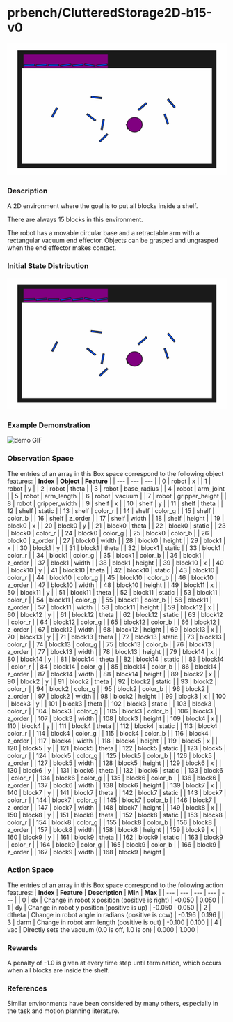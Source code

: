 # prbench/ClutteredStorage2D-b15-v0
![random action GIF](assets/random_action_gifs/ClutteredStorage2D-b15.gif)

### Description
A 2D environment where the goal is to put all blocks inside a shelf.

There are always 15 blocks in this environment.

The robot has a movable circular base and a retractable arm with a rectangular vacuum end effector. Objects can be grasped and ungrasped when the end effector makes contact.

### Initial State Distribution
![initial state GIF](assets/initial_state_gifs/ClutteredStorage2D-b15.gif)

### Example Demonstration
![demo GIF](assets/demo_gifs/ClutteredStorage2D-b15.gif)

### Observation Space
The entries of an array in this Box space correspond to the following object features:
| **Index** | **Object** | **Feature** |
| --- | --- | --- |
| 0 | robot | x |
| 1 | robot | y |
| 2 | robot | theta |
| 3 | robot | base_radius |
| 4 | robot | arm_joint |
| 5 | robot | arm_length |
| 6 | robot | vacuum |
| 7 | robot | gripper_height |
| 8 | robot | gripper_width |
| 9 | shelf | x |
| 10 | shelf | y |
| 11 | shelf | theta |
| 12 | shelf | static |
| 13 | shelf | color_r |
| 14 | shelf | color_g |
| 15 | shelf | color_b |
| 16 | shelf | z_order |
| 17 | shelf | width |
| 18 | shelf | height |
| 19 | block0 | x |
| 20 | block0 | y |
| 21 | block0 | theta |
| 22 | block0 | static |
| 23 | block0 | color_r |
| 24 | block0 | color_g |
| 25 | block0 | color_b |
| 26 | block0 | z_order |
| 27 | block0 | width |
| 28 | block0 | height |
| 29 | block1 | x |
| 30 | block1 | y |
| 31 | block1 | theta |
| 32 | block1 | static |
| 33 | block1 | color_r |
| 34 | block1 | color_g |
| 35 | block1 | color_b |
| 36 | block1 | z_order |
| 37 | block1 | width |
| 38 | block1 | height |
| 39 | block10 | x |
| 40 | block10 | y |
| 41 | block10 | theta |
| 42 | block10 | static |
| 43 | block10 | color_r |
| 44 | block10 | color_g |
| 45 | block10 | color_b |
| 46 | block10 | z_order |
| 47 | block10 | width |
| 48 | block10 | height |
| 49 | block11 | x |
| 50 | block11 | y |
| 51 | block11 | theta |
| 52 | block11 | static |
| 53 | block11 | color_r |
| 54 | block11 | color_g |
| 55 | block11 | color_b |
| 56 | block11 | z_order |
| 57 | block11 | width |
| 58 | block11 | height |
| 59 | block12 | x |
| 60 | block12 | y |
| 61 | block12 | theta |
| 62 | block12 | static |
| 63 | block12 | color_r |
| 64 | block12 | color_g |
| 65 | block12 | color_b |
| 66 | block12 | z_order |
| 67 | block12 | width |
| 68 | block12 | height |
| 69 | block13 | x |
| 70 | block13 | y |
| 71 | block13 | theta |
| 72 | block13 | static |
| 73 | block13 | color_r |
| 74 | block13 | color_g |
| 75 | block13 | color_b |
| 76 | block13 | z_order |
| 77 | block13 | width |
| 78 | block13 | height |
| 79 | block14 | x |
| 80 | block14 | y |
| 81 | block14 | theta |
| 82 | block14 | static |
| 83 | block14 | color_r |
| 84 | block14 | color_g |
| 85 | block14 | color_b |
| 86 | block14 | z_order |
| 87 | block14 | width |
| 88 | block14 | height |
| 89 | block2 | x |
| 90 | block2 | y |
| 91 | block2 | theta |
| 92 | block2 | static |
| 93 | block2 | color_r |
| 94 | block2 | color_g |
| 95 | block2 | color_b |
| 96 | block2 | z_order |
| 97 | block2 | width |
| 98 | block2 | height |
| 99 | block3 | x |
| 100 | block3 | y |
| 101 | block3 | theta |
| 102 | block3 | static |
| 103 | block3 | color_r |
| 104 | block3 | color_g |
| 105 | block3 | color_b |
| 106 | block3 | z_order |
| 107 | block3 | width |
| 108 | block3 | height |
| 109 | block4 | x |
| 110 | block4 | y |
| 111 | block4 | theta |
| 112 | block4 | static |
| 113 | block4 | color_r |
| 114 | block4 | color_g |
| 115 | block4 | color_b |
| 116 | block4 | z_order |
| 117 | block4 | width |
| 118 | block4 | height |
| 119 | block5 | x |
| 120 | block5 | y |
| 121 | block5 | theta |
| 122 | block5 | static |
| 123 | block5 | color_r |
| 124 | block5 | color_g |
| 125 | block5 | color_b |
| 126 | block5 | z_order |
| 127 | block5 | width |
| 128 | block5 | height |
| 129 | block6 | x |
| 130 | block6 | y |
| 131 | block6 | theta |
| 132 | block6 | static |
| 133 | block6 | color_r |
| 134 | block6 | color_g |
| 135 | block6 | color_b |
| 136 | block6 | z_order |
| 137 | block6 | width |
| 138 | block6 | height |
| 139 | block7 | x |
| 140 | block7 | y |
| 141 | block7 | theta |
| 142 | block7 | static |
| 143 | block7 | color_r |
| 144 | block7 | color_g |
| 145 | block7 | color_b |
| 146 | block7 | z_order |
| 147 | block7 | width |
| 148 | block7 | height |
| 149 | block8 | x |
| 150 | block8 | y |
| 151 | block8 | theta |
| 152 | block8 | static |
| 153 | block8 | color_r |
| 154 | block8 | color_g |
| 155 | block8 | color_b |
| 156 | block8 | z_order |
| 157 | block8 | width |
| 158 | block8 | height |
| 159 | block9 | x |
| 160 | block9 | y |
| 161 | block9 | theta |
| 162 | block9 | static |
| 163 | block9 | color_r |
| 164 | block9 | color_g |
| 165 | block9 | color_b |
| 166 | block9 | z_order |
| 167 | block9 | width |
| 168 | block9 | height |


### Action Space
The entries of an array in this Box space correspond to the following action features:
| **Index** | **Feature** | **Description** | **Min** | **Max** |
| --- | --- | --- | --- | --- |
| 0 | dx | Change in robot x position (positive is right) | -0.050 | 0.050 |
| 1 | dy | Change in robot y position (positive is up) | -0.050 | 0.050 |
| 2 | dtheta | Change in robot angle in radians (positive is ccw) | -0.196 | 0.196 |
| 3 | darm | Change in robot arm length (positive is out) | -0.100 | 0.100 |
| 4 | vac | Directly sets the vacuum (0.0 is off, 1.0 is on) | 0.000 | 1.000 |


### Rewards
A penalty of -1.0 is given at every time step until termination, which occurs when all blocks are inside the shelf.


### References
Similar environments have been considered by many others, especially in the task and motion planning literature.
